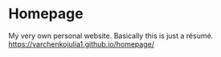 # Homepage
My very own personal website. Basically this is just a résumé. https://varchenkojulia1.github.io/homepage/
